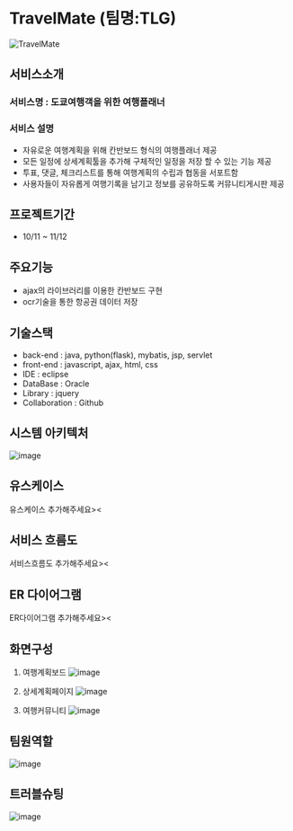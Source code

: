 # TravelMate (팀명:TLG)
![TravelMate](https://github.com/user-attachments/assets/5f9af650-b68f-46c7-99d8-a37cc5ff047e)

## 서비스소개
  ### 서비스명 : 도쿄여행객을 위한 여행플래너
  ### 서비스 설명
   - 자유로운 여행계획을 위해 칸반보드 형식의 여행플래너 제공
   - 모든 일정에 상세계획툴을 추가해 구체적인 일정을 저장 할 수 있는 기능 제공
   - 투표, 댓글, 체크리스트를 통해 여행계획의 수립과 협동을 서포트함
   - 사용자들이 자유롭게 여행기록을 남기고 정보를 공유하도록 커뮤니티게시판 제공
   
## 프로젝트기간
- 10/11 ~ 11/12

## 주요기능
- ajax의 라이브러리를 이용한 칸반보드 구현
- ocr기술을 통한 항공권 데이터 저장

## 기술스택
 - back-end : java, python(flask), mybatis, jsp, servlet
 - front-end : javascript, ajax, html, css
 - IDE : eclipse
 - DataBase : Oracle
 - Library : jquery
 - Collaboration : Github
  
## 시스템 아키텍처
![image](https://github.com/user-attachments/assets/06c86153-2545-49cb-81db-adf9a4edb877)

## 유스케이스
유스케이스 추가해주세요><
## 서비스 흐름도
서비스흐름도 추가해주세요><
## ER 다이어그램
ER다이어그램 추가해주세요><
## 화면구성
1. 여행계획보드
![image](https://github.com/user-attachments/assets/7d0be192-da44-461a-8444-5cf10cbd09de)

2. 상세계획페이지
![image](https://github.com/user-attachments/assets/607e7dca-af08-4387-8562-9c305e9de3dc)

3. 여행커뮤니티
![image](https://github.com/user-attachments/assets/b8d35aa2-b1b6-4ffe-bc7b-835342bb835c)

## 팀원역할
![image](https://github.com/user-attachments/assets/36dd1c9a-d7d2-4184-9f96-78565076f6c9)

## 트러블슈팅
![image](https://github.com/user-attachments/assets/91c2e891-7c00-4bfa-9904-7d12df480841)

